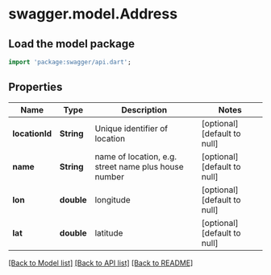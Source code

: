# swagger.model.Address

## Load the model package
```dart
import 'package:swagger/api.dart';
```

## Properties
Name | Type | Description | Notes
------------ | ------------- | ------------- | -------------
**locationId** | **String** | Unique identifier of location | [optional] [default to null]
**name** | **String** | name of location, e.g. street name plus house number | [optional] [default to null]
**lon** | **double** | longitude | [optional] [default to null]
**lat** | **double** | latitude | [optional] [default to null]

[[Back to Model list]](../README.md#documentation-for-models) [[Back to API list]](../README.md#documentation-for-api-endpoints) [[Back to README]](../README.md)


